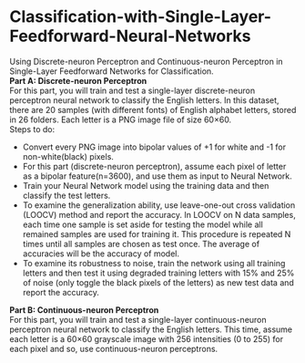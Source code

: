 # Classification-with-Single-Layer-Feedforward-Neural-Networks
Using Discrete-neuron Perceptron and Continuous-neuron Perceptron in Single-Layer Feedforward Networks for Classification. <br/>
**Part A: Discrete-neuron Perceptron** <br/>
For this part, you will train and test a single-layer discrete-neuron perceptron neural network to classify the English letters. In this dataset, there are 20 samples (with different fonts) of English alphabet letters, stored in 26 folders. Each letter is a PNG image file of size 60×60. <br/>
Steps to do: <br/>

* Convert every PNG image into bipolar values of +1 for white and -1 for non-white(black) pixels.<br/>
* For this part (discrete-neuron perceptron), assume each pixel of letter as a bipolar feature(n=3600), and use them as input to Neural Network. <br/>
* Train your Neural Network model using the training data and then classify the test letters. <br/>
* To examine the generalization ability, use leave-one-out cross validation (LOOCV) method and report the accuracy. In LOOCV on N data samples, each time one sample is set 
aside for testing the model while all remained samples are used for training it. This procedure is repeated N times until all samples are chosen as test once. The average of accuracies will be the accuracy of model. <br/>
* To examine its robustness to noise, train the network using all training letters and then test it using degraded training letters with 15% and 25% of noise (only toggle the black pixels of the letters) as new test data and report the accuracy.<br/>


**Part B: Continuous-neuron Perceptron** <br/>
For this part, you will train and test a single-layer continuous-neuron perceptron neural network to classify the English letters. This time, assume each letter is a 60×60 grayscale image with 256 intensities (0 to 255) for each pixel and so, use continuous-neuron perceptrons. <br/>


